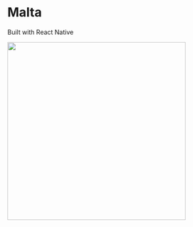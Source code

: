 # Malta

Built with React Native

<img width="400" src="https://i.ibb.co/wSSZCk4/Screen-Shot-2022-09-05-at-10-58-05-PM.png">
